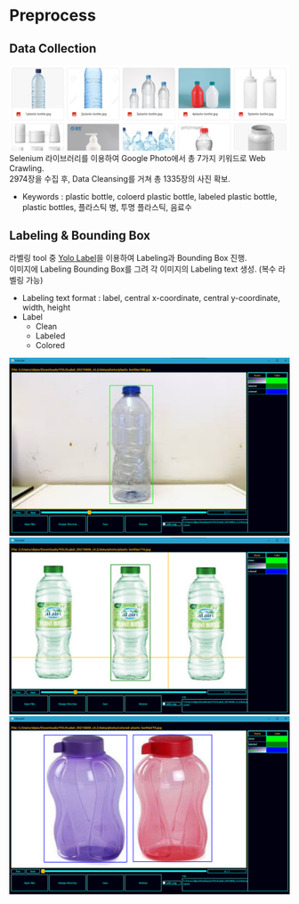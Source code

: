 # Preprocess

## Data Collection
![crawling image](../img/crawl.png)
Selenium 라이브러리를 이용하여 Google Photo에서 총 7가지 키워드로 Web Crawling.<br> 
2974장을 수집 후,
Data Cleansing를 거쳐 총 1335장의 사진 확보.
* Keywords : plastic bottle, coloerd plastic bottle, labeled plastic bottle, plastic bottles, 플라스틱 병, 투명 플라스틱, 음료수


## Labeling & Bounding Box
라벨링 tool 중 [Yolo Label](https://github.com/developer0hye/Yolo_Label)을 이용하여 Labeling과 Bounding Box 진행.<br>
이미지에 Labeling Bounding Box를 그려 각 이미지의 Labeling text 생성. (복수 라벨링 가능)
* Labeling text format : label, central x-coordinate, central y-coordinate, width, height
* Label
  - Clean
  - Labeled
  - Colored

![label_clean](../img/label(1).png)
![label_labeled](../img/label(2).png)
![label_colored](../img/label(3).png)
